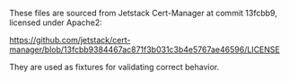 These files are sourced from Jetstack Cert-Manager at commit 13fcbb9, licensed under Apache2:

https://github.com/jetstack/cert-manager/blob/13fcbb9384467ac871f3b031c3b4e5767ae46596/LICENSE

They are used as fixtures for validating correct behavior.

